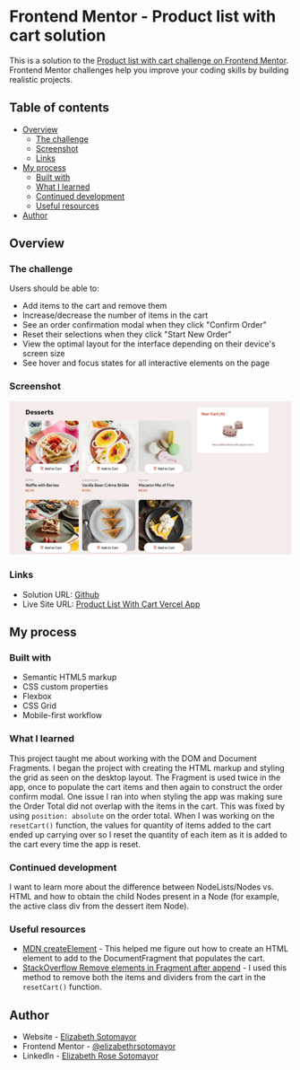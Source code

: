 # Frontend Mentor - Product list with cart solution

This is a solution to the [Product list with cart challenge on Frontend Mentor](https://www.frontendmentor.io/challenges/product-list-with-cart-5MmqLVAp_d). Frontend Mentor challenges help you improve your coding skills by building realistic projects.

## Table of contents

- [Overview](#overview)
  - [The challenge](#the-challenge)
  - [Screenshot](#screenshot)
  - [Links](#links)
- [My process](#my-process)
  - [Built with](#built-with)
  - [What I learned](#what-i-learned)
  - [Continued development](#continued-development)
  - [Useful resources](#useful-resources)
- [Author](#author)

## Overview

### The challenge

Users should be able to:

- Add items to the cart and remove them
- Increase/decrease the number of items in the cart
- See an order confirmation modal when they click "Confirm Order"
- Reset their selections when they click "Start New Order"
- View the optimal layout for the interface depending on their device's screen size
- See hover and focus states for all interactive elements on the page

### Screenshot

![](Screenshot.png)

### Links

- Solution URL: [Github](https://github.com/elizabethrsotomayor/product-list-with-cart-main)
- Live Site URL: [Product List With Cart Vercel App](https://product-list-with-cart-lime.vercel.app/)

## My process

### Built with

- Semantic HTML5 markup
- CSS custom properties
- Flexbox
- CSS Grid
- Mobile-first workflow

### What I learned

This project taught me about working with the DOM and Document Fragments. I began the project with creating the HTML markup and styling the grid as seen on the desktop layout. The Fragment is used twice in the app, once to populate the cart items and then again to construct the order confirm modal. One issue I ran into when styling the app was making sure the Order Total did not overlap with the items in the cart. This was fixed by using `position: absolute` on the order total. When I was working on the `resetCart()` function, the values for quantity of items added to the cart ended up carrying over so I reset the quantity of each item as it is added to the cart every time the app is reset.

### Continued development

I want to learn more about the difference between NodeLists/Nodes vs. HTML and how to obtain the child Nodes present in a Node (for example, the active class div from the dessert item Node).

### Useful resources

- [MDN createElement](https://developer.mozilla.org/en-US/docs/Web/API/Document/createElement) - This helped me figure out how to create an HTML element to add to the DocumentFragment that populates the cart.
- [StackOverflow Remove elements in Fragment after append](https://stackoverflow.com/questions/39704614/how-to-remove-elements-in-document-fragment-after-append) - I used this method to remove both the items and dividers from the cart in the `resetCart()` function.

## Author

- Website - [Elizabeth Sotomayor](https://elizabethsotomayor.vercel.app/)
- Frontend Mentor - [@elizabethrsotomayor](https://www.frontendmentor.io/profile/elizabethrsotomayor)
- LinkedIn - [Elizabeth Rose Sotomayor](https://www.linkedin.com/in/elizabeth-rose-sotomayor/)
